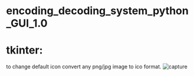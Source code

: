 # encoding_decoding_system_python_GUI_1.0
# tkinter:
  to change default icon convert any png/jpg image to ico format.
  ![capture](https://user-images.githubusercontent.com/18087611/50350012-d4b65400-0567-11e9-977b-91a6ccc91e80.JPG)
